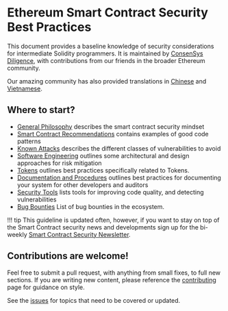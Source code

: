 # Ethereum Smart Contract Security Best Practices

This document provides a baseline knowledge of security considerations for intermediate Solidity programmers. It is maintained by [ConsenSys Diligence](https://consensys.net/diligence/), with contributions from our friends in the broader Ethereum community.

Our amazing community has also provided translations in [Chinese](https://github.com/ConsenSys/smart-contract-best-practices/blob/master/README-zh.md) and [Vietnamese](https://github.com/ConsenSys/smart-contract-best-practices/blob/master/README-vi.md).

## Where to start?

* [General Philosophy](./general_philosophy.md) describes the smart contract security mindset
* [Smart Contract Recommendations](./recommendations.md) contains examples of good code patterns
* [Known Attacks](./known_attacks.md) describes the different classes of vulnerabilities to avoid
* [Software Engineering](./software_engineering.md) outlines some architectural and design approaches for risk mitigation
* [Tokens](./tokens.md) outlines best practices specifically related to Tokens.
* [Documentation and Procedures](./documentation_procedures.md) outlines best practices for documenting your system for other developers and auditors
* [Security Tools](./security_tools.md) lists tools for improving code quality, and detecting vulnerabilities
* [Bug Bounties](./bug_bounty_list.md) List of bug bounties in the ecosystem.

!!! tip
    This guideline is updated often, however, if you want to stay on top of the Smart Contract security news and developments
    sign up for the bi-weekly [Smart Contract Security Newsletter](https://diligence.consensys.net/newsletter/).


## Contributions are welcome!

Feel free to submit a pull request, with anything from small fixes, to full new sections. If you are writing new content, please reference the [contributing](./about/contributing.md) page for guidance on style.

See the [issues](https://github.com/ConsenSys/smart-contract-best-practices/issues) for topics that need to be covered or updated.
